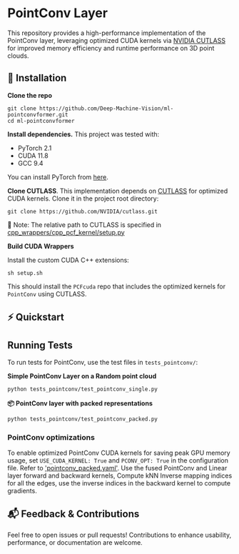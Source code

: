 # PointConv Layer

This repository provides a high-performance implementation of the PointConv layer, leveraging optimized CUDA kernels via [NVIDIA CUTLASS](https://github.com/NVIDIA/cutlass) for improved memory efficiency and runtime performance on 3D point clouds.

## 🚀 Installation

**Clone the repo**

```
git clone https://github.com/Deep-Machine-Vision/ml-pointconvformer.git
cd ml-pointconvformer
```

**Install dependencies.** This project was tested with:
- PyTorch 2.1 
- CUDA 11.8
- GCC 9.4 

You can install PyTorch from [here](https://pytorch.org/get-started/previous-versions/).


**Clone CUTLASS**. This implementation depends on [CUTLASS](https://github.com/NVIDIA/cutlass) for optimized CUDA kernels. Clone it in the project root directory:
```
git clone https://github.com/NVIDIA/cutlass.git
```
🔧 Note: The relative path to CUTLASS is specified in [cpp_wrappers/cpp_pcf_kernel/setup.py](./cpp_wrappers/cpp_pcf_kernel/setup.py)


**Build CUDA Wrappers**

Install the custom CUDA C++ extensions:
```
sh setup.sh
```

This should install the `PCFcuda` repo that includes the optimized kernels for `PointConv` using CUTLASS.

## ⚡ Quickstart

## Running Tests

To run tests for PointConv, use the test files in `tests_pointconv/`:

**Simple PointConv Layer on a Random point cloud**


```bash
python tests_pointconv/test_pointconv_single.py 
```

**📦  PointConv layer with packed representations**

```bash
python tests_pointconv/test_pointconv_packed.py 
```

### PointConv optimizations
To enable optimized PointConv CUDA kernels for saving peak GPU memory usage, set `USE_CUDA_KERNEL: True` and `PCONV_OPT: True` in the configuration file. Refer to ['pointconv_packed.yaml'](./test_configs/pointconv_packed.yaml). Use the fused PointConv and Linear layer forward and backward kernels, Compute kNN Inverse mapping indices for all the edges, use the inverse indices in the backward kernel to compute gradients.


## 📬 Feedback & Contributions
Feel free to open issues or pull requests! Contributions to enhance usability, performance, or documentation are welcome.
